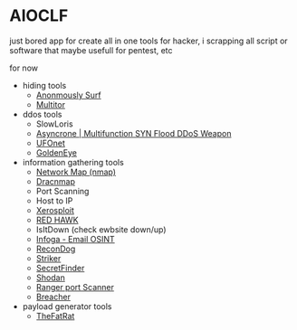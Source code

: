 # AIOCLF
just bored app for create all in one tools for hacker, i scrapping all script or software that maybe usefull for pentest, etc

for now 
- hiding tools
  - [Anonmously Surf](https://github.com/Und3rf10w/kali-anonsurf)
  - [Multitor](https://github.com/trimstray/multitor)
- ddos tools
  - SlowLoris
  - [Asyncrone | Multifunction SYN Flood DDoS Weapon](https://github.com/fatihsnsy/aSYNcrone)
  - [UFOnet](https://github.com/epsylon/ufonet)
  - [GoldenEye](https://github.com/jseidl/GoldenEye)
- information gathering tools
  - [Network Map (nmap)](https://github.com/nmap/nmap)
  - [Dracnmap](https://github.com/Screetsec/Dracnmap)
  - Port Scanning
  - Host to IP
  - [Xerosploit](https://github.com/LionSec/xerosploit)
  - [RED HAWK](https://github.com/bhavsec/reconspider)
  - IsItDown (check ewbsite down/up)
  - [Infoga - Email OSINT](https://github.com/m4ll0k/Infoga)
  - [ReconDog](https://github.com/s0md3v/ReconDog)
  - [Striker](https://github.com/s0md3v/Striker)
  - [SecretFinder](https://github.com/m4ll0k/SecretFinder)
  - [Shodan](https://github.com/m4ll0k/Shodanfy.py)
  - [Ranger port Scanner](https://github.com/floriankunushevci/rang3r)
  - [Breacher](https://github.com/s0md3v/Breacher)
- payload generator tools
  - [TheFatRat](https://github.com/Screetsec/TheFatRat)
